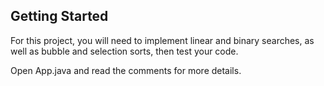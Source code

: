 ## Getting Started

For this project, you will need to implement linear and binary searches, as well as bubble and selection sorts, then test your code.

Open App.java and read the comments for more details.